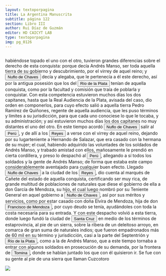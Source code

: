 ```yaml
---
layout: textoporpagina
title: La Argentina Manuscrita
subtitle: página 122
section: Libro III
author: Rui Díaz de Guzmán
editor: HD CAICYT LAB
type: textoporpagina
img: pg_0126
---
```


<div class="row">
    <div class="column">
<p>habiéndose topado el uno con el otro, tuvieron grandes diferencias sobre el derecho de esta conquista: porque decía Andrés Manso, ser toda aquella tierra de su gobierno y descubrimiento, por el virrey de aquel reino; y <button class="balloon" data-balloon-pos="up" data-balloon-length="large" data-balloon="Ñuflo de Chaves nació en Santa Cruz de la Sierra, de Extremadura, en 1518. Llegó a territorio americano con el segundo adelantado del Río de la Plata, Don Alvar Núñez Cabeza de Vaca. Cuando la flota llega al puerto de Santa Catalina en el año 1541, ya ostentaba el grado de Capitán. Cuando el gobernador Martínez de Irala le encomienda fundar al norte de Asunción, Chaves se convierte así en General. El 26 de febrero de 1561 fundó Santa Cruz de la Sierra a orillas del arroyo Sutó. Después de fundada Santa Cruz de la Sierra, Ñuflo de Chaves se dirige a Asunción, en 1564,  para recoger a su familia. En 1550 se había casado con Doña Elvira Manrique, hija de don Francisco de Mendoza, gobernador del Río de la Plata, con quien tuvo cinco hijos: Francisco y Alvaro, ambos militares; María, Catalina y Elvira; las dos menores monjas y la mayor se casó en 1574 con un soldado de apellido Ossorio. El nieto de Ñuflo, Cap. Francisco Ossorio de Chaves, estuvo como Alcalde durante la traslación de  la ciudad, hasta su asiento definitivo a orillas del Piraí (1621).">Nuflo de Chaves</button> decía y alegaba, que le pertenecía a él este derecho, así por la antigua posesión que los del <a href="https://recogito.pelagios.org/document/wzqxhk0h3vpikm/part/1/edit#f3f197e8-524f-47ff-99cb-0dd0ed698fb5" target="_blank"><button class="balloon" data-balloon-pos="up" data-balloon-length="large" data-balloon="Refiere a la Provincia del Río de la Plata, un espacio creado a partir de las capitulaciones que firmó el primer adelantado Pedro de Mendoza con Carlos I en 1534.La misma limitaba al norte con los territorios otorgados a Diego de Almagro, ocupando una franja que se extendería entre el Mar del Sur y el Mar Océano Austral. La exploración y ocupación efectiva del terreno delimitarían el espacio de la provincia del Río de la Plata al sector atlántico y específicamente, al eje fluvial Paraná-Plata.">Río de la Plata</button></a> tenían de aquella conquista, como por la facultad y comisión que traía de poblarla y conquistar. Con esta competencia estuvieron muchos días los dos capitanes, hasta que la Real Audiencia de la Plata, avisada del caso, dio orden en componerlos, para cuyo efecto salió a aquella tierra Pedro Ramírez de Quiñones, regente de aquella audiencia, que les puso términos y límites a su jurisdicción, para que cada uno conociese lo que le tocaba, y su administración; y así estuvieron muchos días los dos capitanes no muy distantes el uno del otro. En este tiempo acordó <button class="balloon" data-balloon-pos="up" data-balloon-length="large" data-balloon="Ñuflo de Chaves nació en Santa Cruz de la Sierra, de Extremadura, en 1518. Llegó a territorio americano con el segundo adelantado del Río de la Plata, Don Alvar Núñez Cabeza de Vaca. Cuando la flota llega al puerto de Santa Catalina en el año 1541, ya ostentaba el grado de Capitán. Cuando el gobernador Martínez de Irala le encomienda fundar al norte de Asunción, Chaves se convierte así en General. El 26 de febrero de 1561 fundó Santa Cruz de la Sierra a orillas del arroyo Sutó. Después de fundada Santa Cruz de la Sierra, Ñuflo de Chaves se dirige a Asunción, en 1564,  para recoger a su familia. En 1550 se había casado con Doña Elvira Manrique, hija de don Francisco de Mendoza, gobernador del Río de la Plata, con quien tuvo cinco hijos: Francisco y Alvaro, ambos militares; María, Catalina y Elvira; las dos menores monjas y la mayor se casó en 1574 con un soldado de apellido Ossorio. El nieto de Ñuflo, Cap. Francisco Ossorio de Chaves, estuvo como Alcalde durante la traslación de  la ciudad, hasta su asiento definitivo a orillas del Piraí (1621).">Nuflo de Chaves</button> salir al <a href="https://recogito.pelagios.org/document/wzqxhk0h3vpikm/part/1/edit#cbcb3183-aa3f-49e4-9fc4-b71d6ffe4a2a" target="_blank"><button class="balloon" data-balloon-pos="up" data-balloon-length="large" data-balloon="Entendido como virreinato del Perú.">Perú</button></a>, y de allí a los <a href="https://recogito.pelagios.org/document/wzqxhk0h3vpikm/part/1/edit#44609a1a-32df-44c0-ad2c-1ea847428c71" target="_blank"><button class="balloon" data-balloon-pos="up" data-balloon-length="large" data-balloon="Este fue un puerto establecido Paraguay arriba en los límtes meridionales del Gran Pantanal, sobre la entrada del río Cuiabá.">Reyes</button></a> a verse con el virrey de aquel reino, dejando por su lugarteniente a Hernando de Salazar, que era casado con la hermana de su mujer; el cual, habiendo adquirido las voluntades de los soldados de Andrés Manso, y trabado amistad con ellos, mañosamente le prendió en cierta cordillera, y preso lo despachó al <a href="https://recogito.pelagios.org/document/wzqxhk0h3vpikm/part/1/edit#85c76986-ef8f-4c25-aa27-a271c28148cc" target="_blank"><button class="balloon" data-balloon-pos="up" data-balloon-length="large" data-balloon="Entendido como virreinato del Perú.">Perú</button></a>, allegando a sí todos los soldados y la gente de Andrés Manso; de forma que estaba este campo considerablemente aventajado para cualquier buen efecto. Llegado <button class="balloon" data-balloon-pos="up" data-balloon-length="large" data-balloon="Ñuflo de Chaves nació en Santa Cruz de la Sierra, de Extremadura, en 1518. Llegó a territorio americano con el segundo adelantado del Río de la Plata, Don Alvar Núñez Cabeza de Vaca. Cuando la flota llega al puerto de Santa Catalina en el año 1541, ya ostentaba el grado de Capitán. Cuando el gobernador Martínez de Irala le encomienda fundar al norte de Asunción, Chaves se convierte así en General. El 26 de febrero de 1561 fundó Santa Cruz de la Sierra a orillas del arroyo Sutó. Después de fundada Santa Cruz de la Sierra, Ñuflo de Chaves se dirige a Asunción, en 1564,  para recoger a su familia. En 1550 se había casado con Doña Elvira Manrique, hija de don Francisco de Mendoza, gobernador del Río de la Plata, con quien tuvo cinco hijos: Francisco y Alvaro, ambos militares; María, Catalina y Elvira; las dos menores monjas y la mayor se casó en 1574 con un soldado de apellido Ossorio. El nieto de Ñuflo, Cap. Francisco Ossorio de Chaves, estuvo como Alcalde durante la traslación de  la ciudad, hasta su asiento definitivo a orillas del Piraí (1621).">Nuflo de Chaves</button> a la ciudad de los <a href="https://recogito.pelagios.org/document/wzqxhk0h3vpikm/part/1/edit#b726be05-7365-4f1a-ab52-d547130c9a79" target="_blank"><button class="balloon" data-balloon-pos="up" data-balloon-length="large" data-balloon="Este fue un puerto establecido Paraguay arriba en los límtes meridionales del Gran Pantanal, sobre la entrada del río Cuiabá.">Reyes</button></a>, dio cuenta al marqués de Cañete del estado de aquella conquista, certificando ser muy rica, de grande multitud de poblaciones de naturales que diese el gobierno de ella a don García de Mendoza, su hijo, el cual luego nombró por su Teniente General en aquel gobierno a <button class="balloon" data-balloon-pos="up" data-balloon-length="large" data-balloon="Ñuflo de Chaves nació en Santa Cruz de la Sierra, de Extremadura, en 1518. Llegó a territorio americano con el segundo adelantado del Río de la Plata, Don Alvar Núñez Cabeza de Vaca. Cuando la flota llega al puerto de Santa Catalina en el año 1541, ya ostentaba el grado de Capitán. Cuando el gobernador Martínez de Irala le encomienda fundar al norte de Asunción, Chaves se convierte así en General. El 26 de febrero de 1561 fundó Santa Cruz de la Sierra a orillas del arroyo Sutó. Después de fundada Santa Cruz de la Sierra, Ñuflo de Chaves se dirige a Asunción, en 1564,  para recoger a su familia. En 1550 se había casado con Doña Elvira Manrique, hija de don Francisco de Mendoza, gobernador del Río de la Plata, con quien tuvo cinco hijos: Francisco y Alvaro, ambos militares; María, Catalina y Elvira; las dos menores monjas y la mayor se casó en 1574 con un soldado de apellido Ossorio. El nieto de Ñuflo, Cap. Francisco Ossorio de Chaves, estuvo como Alcalde durante la traslación de  la ciudad, hasta su asiento definitivo a orillas del Piraí (1621).">Nuflo de Chaves</button>, así por sus méritos y servicios, como por estar casado con doña Elvira de Mendoza, hija de don <button class="balloon" data-balloon-pos="up" data-balloon-length="large" data-balloon="Don Francisco de Mendoza (n. 1515-1547), capitán de la caballería. Sus actuaciones incluyen haber mediado entre Domingo de Irala y Ruiz Galán en 1537 y 1539, participado en la represión del levantamiento de cacique guarambarense Aracaré y ser parte de la facción de Domingo de Irala contra la de Cabeza de Vaca en 1545. De hecho, sirvió como teniente de gobernador bajo su administración cuando Irala condujo una entrada al Chaco en 1547. En esta circunstancia, los partidarios de Cabeza de Vaca recusaron su nombramiento y tras haber instaurado a Diego de Abreu como gobernador, ejecutaron a Mendoza.">Francisco de Mendoza</button>, por cuyo deudo se tenía, ayudándoles con toda la costa necesaria para su entrada. Y con este despacho volvió a esta tierra, donde luego fundó la ciudad de <a href="https://recogito.pelagios.org/document/wzqxhk0h3vpikm/part/1/edit#7d98dae7-a27d-4aef-9775-53939218667d" target="_blank"><button class="balloon" data-balloon-pos="up" data-balloon-length="large" data-balloon="Este asentamiento fue efectivamente fundado por un conquistador de Asunción, Nuflo de Chávez en 1561. La ciudad sufrió varios traslados en el curso de su historia hasta establecerse dónde se encuentra hoy en día. El primer sitio de la fundación fue en la serranía de Chiquitos, a orilla del río Sutó.">Santa Cruz</button></a> en medio de los términos de estaprovincia, al pie de un sierra, sobre la ribera de un deleitoso arroyo, en comarca de gran suma de naturales indios; que fueron empadronados más de 60 mil en su término y jurisdicción, casi a la parte del Septentrión y <a href="https://recogito.pelagios.org/document/wzqxhk0h3vpikm/part/1/edit#2d731b04-89d8-423c-afd0-1d9ac5d5599e" target="_blank"><button class="balloon" data-balloon-pos="up" data-balloon-length="large" data-balloon="Refiere a la Provincia del Río de la Plata, un espacio creado a partir de las capitulaciones que firmó el primer adelantado Pedro de Mendoza con Carlos I en 1534.La misma limitaba al norte con los territorios otorgados a Diego de Almagro, ocupando una franja que se extendería entre el Mar del Sur y el Mar Océano Austral. La exploración y ocupación efectiva del terreno delimitarían el espacio de la provincia del Río de la Plata al sector atlántico y específicamente, al eje fluvial Paraná-Plata.">Río de la Plata</button></a>, como a la de Andrés Manso, que a este tiempo tornaba a entrar con algunos soldados en prosecución de su demanda, por la frontera de <a href="https://recogito.pelagios.org/document/wzqxhk0h3vpikm/part/1/edit#e321c83a-84a6-4725-9cb0-e1376a97fffc" target="_blank"><button class="balloon" data-balloon-pos="up" data-balloon-length="large" data-balloon="Villa de Santiago de Tomina, otro corregimiento de Charcas.">Tomina</button></a>, donde se habían juntado los que con él quisieron ir. Se fue con su gente al pie de una sierra que llaman Cuzcotoro</p></div>

<div class="column">
<a href="{{site.baseurl}}/assets/img/argentina_manuscrita/{{page.img}}.jpg"><img src="{{site.baseurl}}/assets/img/argentina_manuscrita/{{page.img}}.jpg"></a>
    </div>
</div>
